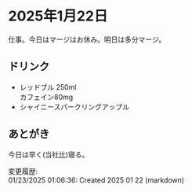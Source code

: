 # 2025年1月22日

仕事。今日はマージはお休み。明日は多分マージ。

## ドリンク

- レッドブル 250ml  
カフェイン80mg
- シャイニースパークリングアップル  

## あとがき

今日は早く(当社比)寝る。

変更履歴:  
01/23/2025 01:06:36: Created 2025 01 22 (markdown)  
